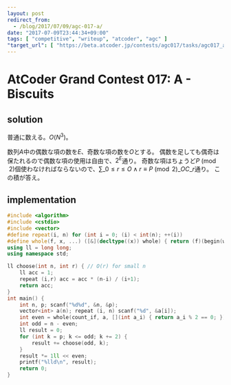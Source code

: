 ```yaml
---
layout: post
redirect_from:
  - /blog/2017/07/09/agc-017-a/
date: "2017-07-09T23:44:34+09:00"
tags: [ "competitive", "writeup", "atcoder", "agc" ]
"target_url": [ "https://beta.atcoder.jp/contests/agc017/tasks/agc017_a" ]
---
```


# AtCoder Grand Contest 017: A - Biscuits

## solution

普通に数える。$O(N^3)$。

数列$A$中の偶数な項の数を$E$、奇数な項の数を$O$とする。
偶数を足しても偶奇は保たれるので偶数な項の使用は自由で、$2^E$通り。
奇数な項はちょうど$P \pmod{2}$個使わなければならないので、$\sum\_{0 \le r \le O \land r \equiv P \pmod{2}} {}\_OC\_r$通り。
この積が答え。

## implementation

``` c++
#include <algorithm>
#include <cstdio>
#include <vector>
#define repeat(i, n) for (int i = 0; (i) < int(n); ++(i))
#define whole(f, x, ...) ([&](decltype((x)) whole) { return (f)(begin(whole), end(whole), ## __VA_ARGS__); })(x)
using ll = long long;
using namespace std;

ll choose(int n, int r) { // O(r) for small n
    ll acc = 1;
    repeat (i,r) acc = acc * (n-i) / (i+1);
    return acc;
}
int main() {
    int n, p; scanf("%d%d", &n, &p);
    vector<int> a(n); repeat (i, n) scanf("%d", &a[i]);
    int even = whole(count_if, a, [](int a_i) { return a_i % 2 == 0; });
    int odd = n - even;
    ll result = 0;
    for (int k = p; k <= odd; k += 2) {
        result += choose(odd, k);
    }
    result *= 1ll << even;
    printf("%lld\n", result);
    return 0;
}
```
